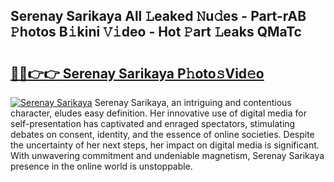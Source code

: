 ## Serenay Sarikaya All 𝙻eaked 𝙽u𝚍es - Part-rAB 𝙿hotos B𝚒kini 𝚅𝚒deo - Hot 𝙿art 𝙻eaks QMaTc

# <h2><a href="http://ld21f1.urlbe.top/?page=Serenay+Sarikaya">🔗🔗👉👉 Serenay Sarikaya P𝚑oto𝚜Vid𝚎o</a></h2>

[![Serenay Sarikaya](https://i.imgur.com/eBuTRDB.gif)](http://ld21f1.urlbe.top/?page=Serenay+Sarikaya)
Serenay Sarikaya, an intriguing and contentious character, eludes easy definition. Her innovative use of digital media for self-presentation has captivated and enraged spectators, stimulating debates on consent, identity, and the essence of online societies. Despite the uncertainty of her next steps, her impact on digital media is significant. With unwavering commitment and undeniable magnetism, Serenay Sarikaya presence in the online world is unstoppable.
